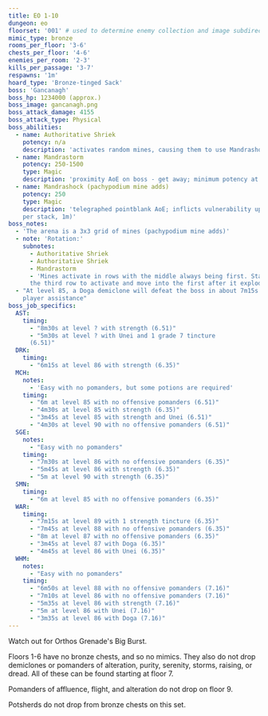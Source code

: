 ```yaml
---
title: EO 1-10
dungeon: eo
floorset: '001' # used to determine enemy collection and image subdirectory
mimic_type: bronze
rooms_per_floor: '3-6'
chests_per_floor: '4-6'
enemies_per_room: '2-3'
kills_per_passage: '3-7'
respawns: '1m'
hoard_type: 'Bronze-tinged Sack'
boss: 'Gancanagh'
boss_hp: 1234000 (approx.)
boss_image: gancanagh.png
boss_attack_damage: 4155
boss_attack_type: Physical
boss_abilities:
  - name: Authoritative Shriek
    potency: n/a
    description: 'activates random mines, causing them to use Mandrashock'
  - name: Mandrastorm
    potency: 250-1500
    type: Magic
    description: 'proximity AoE on boss - get away; minimum potency at 10y'
  - name: Mandrashock (pachypodium mine adds)
    potency: 250
    type: Magic
    description: 'telegraphed pointblank AoE; inflicts vulnerability up (25%
    per stack, 1m)'
boss_notes:
  - 'The arena is a 3x3 grid of mines (pachypodium mine adds)'
  - note: 'Rotation:'
    subnotes:
      - Authoritative Shriek
      - Authoritative Shriek
      - Mandrastorm
      - 'Mines activate in rows with the middle always being first. Stand in
      the third row to activate and move into the first after it explodes.'
  - "At level 85, a Doga demiclone will defeat the boss in about 7m15s with no
    player assistance"
boss_job_specifics:
  AST:
    timing:
      - "8m30s at level ? with strength (6.51)"
      - "5m30s at level ? with Unei and 1 grade 7 tincture
      (6.51)"
  DRK:
    timing:
      - "6m15s at level 86 with strength (6.35)"
  MCH:
    notes:
      - 'Easy with no pomanders, but some potions are required'
    timing:
      - "6m at level 85 with no offensive pomanders (6.51)"
      - "4m30s at level 85 with strength (6.35)"
      - "3m45s at level 85 with strength and Unei (6.51)"
      - "4m30s at level 90 with no offensive pomanders (6.51)"
  SGE:
    notes:
      - "Easy with no pomanders"
    timing:
      - "7m30s at level 86 with no offensive pomanders (6.35)"
      - "5m45s at level 86 with strength (6.35)"
      - "5m at level 90 with strength (6.35)"
  SMN:
    timing:
      - "6m at level 85 with no offensive pomanders (6.35)"
  WAR:
    timing:
      - "7m15s at level 89 with 1 strength tincture (6.35)"
      - "7m45s at level 88 with no offensive pomanders (6.35)"
      - "8m at level 87 with no offensive pomanders (6.35)"
      - "3m45s at level 87 with Doga (6.35)"
      - "4m45s at level 86 with Unei (6.35)"
  WHM:
    notes:
      - "Easy with no pomanders"
    timing:
      - "6m50s at level 88 with no offensive pomanders (7.16)"
      - "7m10s at level 86 with no offensive pomanders (7.16)"
      - "5m35s at level 86 with strength (7.16)"
      - "5m at level 86 with Unei (7.16)"
      - "3m35s at level 86 with Doga (7.16)"
---
```


Watch out for Orthos Grenade's Big Burst.

Floors 1-6 have no bronze chests, and so no mimics. They also do not drop
demiclones or pomanders of alteration, purity, serenity, storms, raising, or
dread. All of these can be found starting at floor 7.

Pomanders of affluence, flight, and alteration do not drop on floor 9.

Potsherds do not drop from bronze chests on this set.
